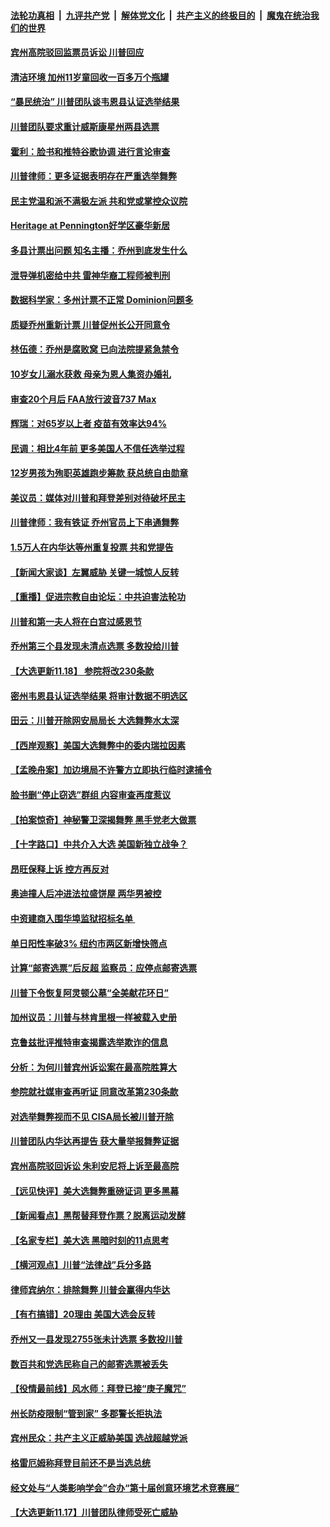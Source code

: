 ####  [法轮功真相](../../../../basic/blob/master/README.md?t=11190602) &nbsp;|&nbsp; [九评共产党](../../../../9ping.md/blob/master/README.md?t=11190602) &nbsp;|&nbsp; [解体党文化](../../../../jtdwh.md/blob/master/README.md?t=11190602)  &nbsp;|&nbsp; [共产主义的终极目的](../../../../gczydzjmd.md/blob/master/README.md?t=11190602) &nbsp;|&nbsp; [魔鬼在统治我们的世界](../../../../mgztzwmdsj.md/blob/master/README.md?t=11190602) 

#### [宾州高院驳回监票员诉讼 川普回应](../pages/nsc412/n12559302.md?t=11190602) 

#### [清洁环境 加州11岁童回收一百多万个瓶罐](../pages/nsc412/n12558659.md?t=11190602) 

#### [“暴民统治” 川普团队谈韦恩县认证选举结果](../pages/nsc412/n12559300.md?t=11190602) 

#### [川普团队要求重计威斯康星州两县选票](../pages/nsc412/n12558926.md?t=11190602) 

#### [霍利：脸书和推特谷歌协调 进行言论审查](../pages/nsc412/n12559077.md?t=11190602) 

#### [川普律师：更多证据表明存在严重选举舞弊](../pages/nsc412/n12559214.md?t=11190602) 

#### [民主党温和派不满极左派 共和党或掌控众议院](../pages/nsc412/n12559233.md?t=11190602) 

#### [Heritage at Pennington好学区豪华新居](../pages/nsc412/n12559220.md?t=11190602) 

#### [多县计票出问题 知名主播：乔州到底发生什么](../pages/nsc412/n12559141.md?t=11190602) 

#### [泄导弹机密给中共 雷神华裔工程师被判刑](../pages/nsc412/n12559129.md?t=11190602) 

#### [数据科学家：多州计票不正常 Dominion问题多](../pages/nsc412/n12559030.md?t=11190602) 

#### [质疑乔州重新计票 川普促州长公开同意令](../pages/nsc412/n12559075.md?t=11190602) 

#### [林伍德：乔州是腐败窝 已向法院提紧急禁令](../pages/nsc412/n12559081.md?t=11190602) 

#### [10岁女儿溺水获救 母亲为恩人集资办婚礼](../pages/nsc412/n12558613.md?t=11190602) 

#### [审查20个月后 FAA放行波音737 Max](../pages/nsc412/n12558816.md?t=11190602) 

#### [辉瑞：对65岁以上者 疫苗有效率达94%](../pages/nsc412/n12558751.md?t=11190602) 

#### [民调：相比4年前 更多美国人不信任选举过程](../pages/nsc412/n12558497.md?t=11190602) 

#### [12岁男孩为殉职英雄跑步筹款 获总统自由勋章](../pages/nsc412/n12558366.md?t=11190602) 

#### [美议员：媒体对川普和拜登差别对待破坏民主](../pages/nsc412/n12558807.md?t=11190602) 

#### [川普律师：我有铁证 乔州官员上下串通舞弊](../pages/nsc412/n12558798.md?t=11190602) 

#### [1.5万人在内华达等州重复投票 共和党提告](../pages/nsc412/n12558796.md?t=11190602) 

#### [【新闻大家谈】左翼威胁 关键一城惊人反转](../pages/nsc412/n12558640.md?t=11190602) 

#### [【重播】促进宗教自由论坛：中共迫害法轮功](../pages/nsc412/n12557454.md?t=11190602) 

#### [川普和第一夫人将在白宫过感恩节](../pages/nsc412/n12558469.md?t=11190602) 

#### [乔州第三个县发现未清点选票 多数投给川普](../pages/nsc412/n12558305.md?t=11190602) 

#### [【大选更新11.18】 参院将改230条款](../pages/nsc412/n12558221.md?t=11190602) 

#### [密州韦恩县认证选举结果 将审计数据不明选区](../pages/nsc412/n12558093.md?t=11190602) 

#### [田云：川普开除网安局局长 大选舞弊水太深](../pages/nsc412/n12557233.md?t=11190602) 

#### [【西岸观察】美国大选舞弊中的委内瑞拉因素](../pages/nsc412/n12557501.md?t=11190602) 

#### [【孟晚舟案】加边境局不许警方立即执行临时逮捕令](../pages/nsc412/n12557968.md?t=11190602) 

#### [脸书删“停止窃选”群组 内容审查再度惹议](../pages/nsc412/n12557710.md?t=11190602) 

#### [【拍案惊奇】神秘警卫深揭舞弊 黑手党老大做票](../pages/nsc412/n12557186.md?t=11190602) 

#### [【十字路口】中共介入大选 美国新独立战争？](../pages/nsc412/n12557446.md?t=11190602) 

#### [昂旺保释上诉 控方再反对](../pages/nsc412/n12557530.md?t=11190602) 

#### [奥迪撞人后冲进法拉盛饼屋  两华男被控](../pages/nsc412/n12557581.md?t=11190602) 

#### [中资建商入围华埠监狱招标名单 ](../pages/nsc412/n12557563.md?t=11190602) 

#### [单日阳性率破3% 纽约市两区新增快筛点](../pages/nsc412/n12557571.md?t=11190602) 

#### [计算“邮寄选票”后反超 监察员：应停点邮寄选票](../pages/nsc412/n12557575.md?t=11190602) 

#### [川普下令恢复阿灵顿公墓“全美献花环日”](../pages/nsc412/n12557462.md?t=11190602) 

#### [加州议员：川普与林肯里根一样被载入史册](../pages/nsc412/n12557320.md?t=11190602) 

#### [克鲁兹批评推特审查揭露选举欺诈的信息](../pages/nsc412/n12557243.md?t=11190602) 

#### [分析：为何川普宾州诉讼案在最高院胜算大](../pages/nsc412/n12553675.md?t=11190602) 

#### [参院就社媒审查再听证 同意改革第230条款](../pages/nsc412/n12557001.md?t=11190602) 

#### [对选举舞弊视而不见 CISA局长被川普开除](../pages/nsc412/n12557262.md?t=11190602) 

#### [川普团队内华达再提告 获大量举报舞弊证据](../pages/nsc412/n12557350.md?t=11190602) 

#### [宾州高院驳回诉讼 朱利安尼将上诉至最高院](../pages/nsc412/n12556648.md?t=11190602) 

#### [【远见快评】美大选舞弊重磅证词 更多黑幕](../pages/nsc412/n12557021.md?t=11190602) 

#### [【新闻看点】黑帮替拜登作票？脱离运动发酵](../pages/nsc412/n12556945.md?t=11190602) 

#### [【名家专栏】美大选 黑暗时刻的11点思考](../pages/nsc412/n12556082.md?t=11190602) 

#### [【横河观点】川普“法律战”兵分多路](../pages/nsc412/n12556563.md?t=11190602) 

#### [律师宾纳尔：排除舞弊 川普会赢得内华达](../pages/nsc412/n12557161.md?t=11190602) 

#### [【有冇搞错】20理由 美国大选会反转](../pages/nsc412/n12556512.md?t=11190602) 

#### [乔州又一县发现2755张未计选票 多数投川普](../pages/nsc412/n12556953.md?t=11190602) 

#### [数百共和党选民称自己的邮寄选票被丢失](../pages/nsc412/n12556978.md?t=11190602) 

#### [【役情最前线】风水师：拜登已接“庚子魔咒”](../pages/nsc412/n12556474.md?t=11190602) 

#### [州长防疫限制“管到家” 多郡警长拒执法](../pages/nsc412/n12556918.md?t=11190602) 

#### [宾州民众：共产主义正威胁美国 选战超越党派](../pages/nsc412/n12556923.md?t=11190602) 

#### [格雷厄姆称拜登目前还不是当选总统](../pages/nsc412/n12556940.md?t=11190602) 

#### [经文处与“人类影响学会”合办“第十届创意环境艺术竞赛展”](../pages/nsc412/n12556706.md?t=11190602) 

#### [【大选更新11.17】川普团队律师受死亡威胁](../pages/nsc412/n12555633.md?t=11190602) 

